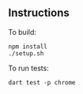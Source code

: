 ## Instructions

To build:
```
npm install
./setup.sh
```

To run tests:
```
dart test -p chrome
```